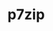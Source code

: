 ---
title: "p7zip"
layout: cache
categories: [package, develop]
meta: {"compilers": ["gcc@11.4.0"], "num_specs": 8, "num_specs_by_stack": {"root": 8, "tutorial": 8}, "oss": ["ubuntu22.04"], "platforms": ["linux"], "stacks": ["root", "tutorial"], "targets": ["x86_64_v3"], "versions": ["17.05"]}
spec_details: [{"compiler": "gcc@11.4.0", "hash": "2nx5bt5wxa3fu3zumvt2fq77ne5ufoaw", "os": "ubuntu22.04", "platform": "linux", "size": "-", "stacks": ["root", "tutorial"], "target": "x86_64_v3", "variants": ["build_system=makefile"], "versions": ["17.05"]}, {"compiler": "gcc@11.4.0", "hash": "4ko46uw4g7bjer6zudojifyfjmuzuser", "os": "ubuntu22.04", "platform": "linux", "size": "-", "stacks": ["root", "tutorial"], "target": "x86_64_v3", "variants": ["build_system=makefile"], "versions": ["17.05"]}, {"compiler": "gcc@11.4.0", "hash": "a3j6jr3rjquuvjbplsu3upciqygapicb", "os": "ubuntu22.04", "platform": "linux", "size": "-", "stacks": ["root", "tutorial"], "target": "x86_64_v3", "variants": ["build_system=makefile"], "versions": ["17.05"]}, {"compiler": "gcc@11.4.0", "hash": "hpklcr2d47aaemptgshqvwe7csidoukk", "os": "ubuntu22.04", "platform": "linux", "size": "-", "stacks": ["root", "tutorial"], "target": "x86_64_v3", "variants": ["build_system=makefile"], "versions": ["17.05"]}, {"compiler": "gcc@11.4.0", "hash": "p2yfxhovoh6l54ophovm6vgnqlqznnvn", "os": "ubuntu22.04", "platform": "linux", "size": "-", "stacks": ["root", "tutorial"], "target": "x86_64_v3", "variants": ["build_system=makefile"], "versions": ["17.05"]}, {"compiler": "gcc@11.4.0", "hash": "p6wnxz6zvqayanoriookq5ovbswuvltc", "os": "ubuntu22.04", "platform": "linux", "size": "-", "stacks": ["root", "tutorial"], "target": "x86_64_v3", "variants": ["build_system=makefile"], "versions": ["17.05"]}, {"compiler": "gcc@11.4.0", "hash": "pfvevrfsdoagll4muekppshqn6vlybag", "os": "ubuntu22.04", "platform": "linux", "size": "-", "stacks": ["root", "tutorial"], "target": "x86_64_v3", "variants": ["build_system=makefile"], "versions": ["17.05"]}, {"compiler": "gcc@11.4.0", "hash": "zmrnpi6jvjgfz3goyt6fv47svlbl24tx", "os": "ubuntu22.04", "platform": "linux", "size": "-", "stacks": ["root", "tutorial"], "target": "x86_64_v3", "variants": ["build_system=makefile"], "versions": ["17.05"]}]
---